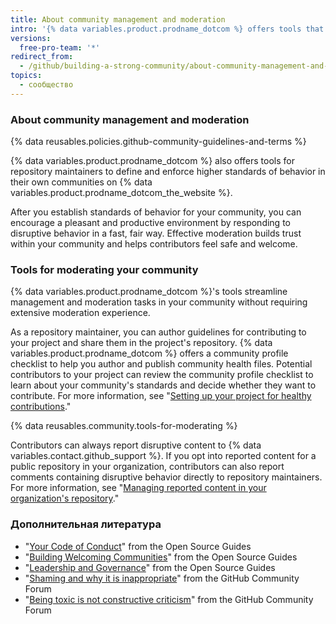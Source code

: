 ```yaml
---
title: About community management and moderation
intro: '{% data variables.product.prodname_dotcom %} offers tools that help repository maintainers establish and enforce standards of behavior in their communities on {% data variables.product.prodname_dotcom_the_website %}.'
versions:
  free-pro-team: '*'
redirect_from:
  - /github/building-a-strong-community/about-community-management-and-moderation
topics:
  - сообщество
---
```


### About community management and moderation

{% data reusables.policies.github-community-guidelines-and-terms %}

{% data variables.product.prodname_dotcom %} also offers tools for repository maintainers to define and enforce higher standards of behavior in their own communities on {% data variables.product.prodname_dotcom_the_website %}.

After you establish standards of behavior for your community, you can encourage a pleasant and productive environment by responding to disruptive behavior in a fast, fair way. Effective moderation builds trust within your community and helps contributors feel safe and welcome.

### Tools for moderating your community

{% data variables.product.prodname_dotcom %}'s tools streamline management and moderation tasks in your community without requiring extensive moderation experience.

As a repository maintainer, you can author guidelines for contributing to your project and share them in the project's repository. {% data variables.product.prodname_dotcom %} offers a community profile checklist to help you author and publish community health files. Potential contributors to your project can review the community profile checklist to learn about your community's standards and decide whether they want to contribute. For more information, see "[Setting up your project for healthy contributions](/communities/setting-up-your-project-for-healthy-contributions)."

{% data reusables.community.tools-for-moderating %}

Contributors can always report disruptive content to {% data variables.contact.github_support %}. If you opt into reported content for a public repository in your organization, contributors can also report comments containing disruptive behavior directly to repository maintainers. For more information, see "[Managing reported content in your organization's repository](/communities/moderating-comments-and-conversations/managing-reported-content-in-your-organizations-repository)."

### Дополнительная литература

- "[Your Code of Conduct](https://opensource.guide/code-of-conduct/)" from the Open Source Guides
- "[Building Welcoming Communities](https://opensource.guide/building-community/)" from the Open Source Guides
- "[Leadership and Governance](https://opensource.guide/leadership-and-governance/)" from the Open Source Guides
- "[Shaming and why it is inappropriate](https://github.community/t5/Studies-in-Community/Shaming-and-why-it-is-inappropriate/ba-p/12728)" from the GitHub Community Forum
- "[Being toxic is not constructive criticism](https://github.community/t5/Studies-in-Community/Being-toxic-is-not-constructive-criticism/ba-p/8029)" from the GitHub Community Forum
